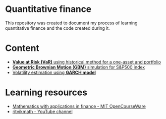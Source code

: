 # Quantitative finance

This repository was created to document my process of learning quantitative finance and the code created during it.

# Content
* <a href="https://github.com/mikolajhojda/quantitative-finance/blob/main/value_at_risk.ipynb"><b>Value at Risk (VaR)</b> using historical method for a one-asset and portfolio</a>
* <a href="https://github.com/mikolajhojda/quantitative-finance/blob/main/geometric_brownian_motion.ipynb"><b>Geometric Brownian Motion (GBM)</b> simulation for S&P500 index</a>
* <a href="https://github.com/mikolajhojda/quantitative-finance/blob/main/garch_model.ipynb">Volatility estimation using <b>GARCH model</b></a>

# Learning resources
* <a href="https://ocw.mit.edu/courses/18-s096-topics-in-mathematics-with-applications-in-finance-fall-2013">Mathematics with applications in finance - MIT OpenCourseWare</a>
* <a href="https://www.youtube.com/@ritvikmath">ritvikmath - YouTube channel</a>
